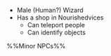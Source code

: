 - Male (Human?) Wizard
- Has a shop in Nourishedvices
	- Can teleport people
	- Can identify objects

%%Minor NPCs%%